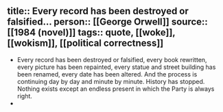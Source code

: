 title:: Every record has been destroyed or falsified...
person:: [[George Orwell]]
source:: [[1984 (novel)]]
tags:: quote, [[woke]], [[wokism]], [[political correctness]]
-
- Every record has been destroyed or falsified, every book rewritten, every picture has been repainted, every statue and street building has been renamed, every date has been altered. And the process is continuing day by day and minute by minute. History has stopped. Nothing exists except an endless present in which the Party is always right.
-
